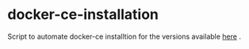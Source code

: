 # docker-ce-installation
Script to automate docker-ce installtion for the versions available [here](https://oplab9.parqtec.unicamp.br/pub/ppc64el/docker/) .
